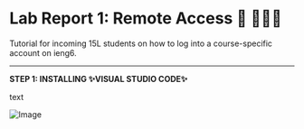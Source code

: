 
# Lab Report 1: Remote Access 🚗 💨💨💨 
Tutorial for incoming 15L students on how to log into a course-specific account on ieng6.

---

**STEP 1: INSTALLING ✨VISUAL STUDIO CODE✨**

text

![Image](https://github.com/doraemon127/cse15l-lab-reports/blob/main/docs/assets/report1-images/img1-vscode.png)
